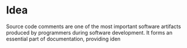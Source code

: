 # Idea

Source code comments are one of the most important software artifacts produced by programmers during software development. It forms an essential part of documentation, providing iden 